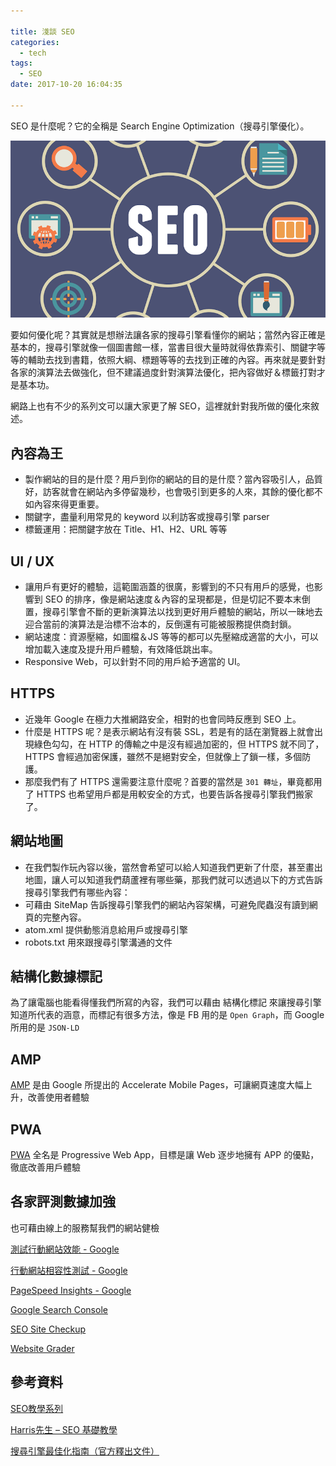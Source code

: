 ```yaml
---

title: 淺談 SEO
categories: 
  - tech
tags:
  - SEO
date: 2017-10-20 16:04:35

---
```


SEO 是什麼呢？它的全稱是 Search Engine Optimization（搜尋引擎優化）。

![SEO](seo-860x484.png)

要如何優化呢？其實就是想辦法讓各家的搜尋引擎看懂你的網站；當然內容正確是基本的，搜尋引擎就像一個圖書館一樣，當書目很大量時就得依靠索引、關鍵字等等的輔助去找到書籍，依照大綱、標題等等的去找到正確的內容。再來就是要針對各家的演算法去做強化，但不建議過度針對演算法優化，把內容做好＆標籤打對才是基本功。

<!-- more -->

網路上也有不少的系列文可以讓大家更了解 SEO，這裡就針對我所做的優化來敘述。

## 內容為王 ##

* 製作網站的目的是什麼？用戶到你的網站的目的是什麼？當內容吸引人，品質好，訪客就會在網站內多停留幾秒，也會吸引到更多的人來，其餘的優化都不如內容來得更重要。
* 關鍵字，盡量利用常見的 keyword 以利訪客或搜尋引擎 parser
* 標籤運用：把關鍵字放在 Title、H1、H2、URL 等等

## UI / UX ##

* 讓用戶有更好的體驗，這範圍涵蓋的很廣，影響到的不只有用戶的感覺，也影響到 SEO 的排序，像是網站速度＆內容的呈現都是，但是切記不要本末倒置，搜尋引擎會不斷的更新演算法以找到更好用戶體驗的網站，所以一昧地去迎合當前的演算法是治標不治本的，反倒還有可能被服務提供商封鎖。
* 網站速度：資源壓縮，如圖檔＆JS 等等的都可以先壓縮成適當的大小，可以增加載入速度及提升用戶體驗，有效降低跳出率。
* Responsive Web，可以針對不同的用戶給予適當的 UI。

## HTTPS ##

* 近幾年 Google 在極力大推網路安全，相對的也會同時反應到 SEO 上。
* 什麼是 HTTPS 呢？是表示網站有沒有裝 SSL，若是有的話在瀏覽器上就會出現綠色勾勾，在 HTTP 的傳輸之中是沒有經過加密的，但 HTTPS 就不同了，HTTPS 會經過加密保護，雖然不是絕對安全，但就像上了鎖一樣，多個防護。
* 那麼我們有了 HTTPS 還需要注意什麼呢？首要的當然是 `301 轉址`，畢竟都用了 HTTPS 也希望用戶都是用較安全的方式，也要告訴各搜尋引擎我們搬家了。

## 網站地圖 ##

* 在我們製作玩內容以後，當然會希望可以給人知道我們更新了什麼，甚至畫出地圖，讓人可以知道我們葫蘆裡有哪些藥，那我們就可以透過以下的方式告訴搜尋引擎我們有哪些內容：
* 可藉由 SiteMap 告訴搜尋引擎我們的網站內容架構，可避免爬蟲沒有讀到網頁的完整內容。
* atom.xml 提供動態消息給用戶或搜尋引擎
* robots.txt 用來跟搜尋引擎溝通的文件

## 結構化數據標記 ##

為了讓電腦也能看得懂我們所寫的內容，我們可以藉由 結構化標記 來讓搜尋引擎知道所代表的涵意，而標記有很多方法，像是 FB 用的是 `Open Graph`，而 Google 所用的是 `JSON‐LD`

## AMP ##

[AMP](https://www.ampproject.org/) 是由 Google 所提出的 Accelerate Mobile Pages，可讓網頁速度大幅上升，改善使用者體驗

## PWA ##

[PWA](https://developers.google.com/web/progressive-web-apps/) 全名是 Progressive Web App，目標是讓 Web 逐步地擁有 APP 的優點，徹底改善用戶體驗

## 各家評測數據加強 ##

也可藉由線上的服務幫我們的網站健檢

[測試行動網站效能 - Google](https://testmysite.thinkwithgoogle.com/ "測試網站效能 - Google")

[行動網站相容性測試 - Google](https://search.google.com/test/mobile-friendly "行動網站相容性測試 - Google")

[PageSpeed Insights - Google](https://developers.google.com/speed/pagespeed/insights/ "PageSpeed Insights - Google")

[Google Search Console](https://www.google.com/webmasters/tools/home?hl=zh-TW "Google Search Console")

[SEO Site Checkup](https://seositecheckup.com/
 "SEO Site Checkup")

[Website Grader](https://website.grader.com/ "Website Grader")

## 參考資料 ##

[SEO教學系列](http://www.inboundjournals.com/what-is-seo/)

[Harris先生 – SEO 基礎教學](http://www.yesharris.com/category/seo-basic/)

[搜尋引擎最佳化指南（官方釋出文件）](http://static.googleusercontent.com/media/www.google.com/en/us/intl/zh-tw/webmasters/docs/search-engine-optimization-starter-guide-zh-tw.pdf)

